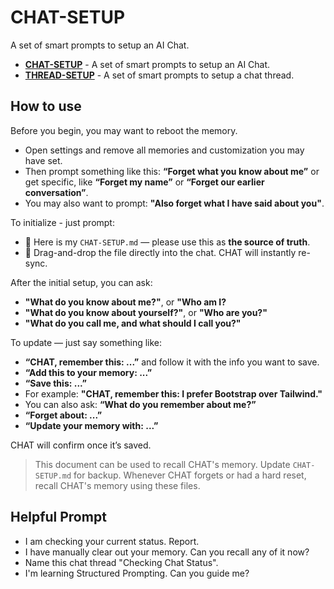 # CHAT-SETUP
A set of smart prompts to setup an AI Chat.
  
- [**CHAT-SETUP**](CHAT-SETUP) - A set of smart prompts to setup an AI Chat.
- [**THREAD-SETUP**](THREAD-SETUP) - A set of smart prompts to setup a chat thread.
  
  
## How to use
Before you begin, you may want to reboot the memory.
- Open settings and remove all memories and customization you may have set.
- Then prompt something like this: **“Forget what you know about me”** or get specific, like **“Forget my name”** or **“Forget our earlier conversation”**.
- You may also want to prompt: **"Also forget what I have said about you"**.
  
  
To initialize - just prompt:
- 💬 Here is my `CHAT-SETUP.md` — please use this as **the source of truth**.
- 📎 Drag-and-drop the file directly into the chat. CHAT will instantly re-sync.
  
  
After the initial setup, you can ask:
- **"What do you know about me?"**, or **"Who am I?**
- **"What do you know about yourself?"**, or **"Who are you?"**
- **"What do you call me, and what should I call you?"**
  
  
To update — just say something like:
- **“CHAT, remember this: ...”** and follow it with the info you want to save.
- **“Add this to your memory: ...”**
- **“Save this: ...”**
- For example: **"CHAT, remember this: I prefer Bootstrap over Tailwind."**
- You can also ask: **“What do you remember about me?”**
- **“Forget about: ...”**
- **“Update your memory with: ...”**

CHAT will confirm once it’s saved.

> This document can be used to recall CHAT's memory. Update `CHAT-SETUP.md` for backup.
> Whenever CHAT forgets or had a hard reset, recall CHAT's memory using these files.
  
  
## Helpful Prompt
- I am checking your current status. Report.
- I have manually clear out your memory. Can you recall any of it now?
- Name this chat thread "Checking Chat Status".
- I'm learning Structured Prompting. Can you guide me?